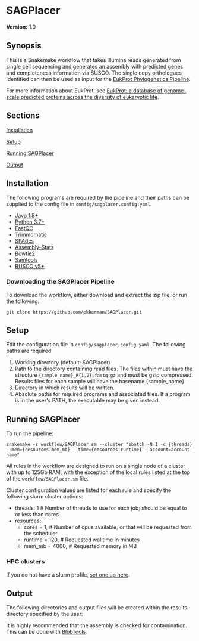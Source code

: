 # SAGPlacer

**Version:** 1.0


## Synopsis

This is a Snakemake workflow that takes Illumina reads generated from single cell 
sequencing and generates an assembly with predicted genes and completeness 
information via BUSCO. The single copy orthologues identified can then be used 
as input for the [EukProt Phylogenetics Pipeline](https://github.com/ekherman/EukProt-Phylogenetics-Pipeline). 


For more information about EukProt, see [EukProt: a database of genome-scale predicted proteins across the diversity of eukaryotic life](https://www.biorxiv.org/content/10.1101/2020.06.30.180687v1.full.pdf).

## Sections

[Installation](#installation)

[Setup](#setup)

[Running SAGPlacer](#running-sagplacer)

[Output](#output)


## Installation
The following programs are required by the pipeline and their paths can 
be supplied to the config file in `config/sagplacer.config.yaml`.

 - [Java 1.8+](https://www.oracle.com/java/technologies/downloads/)
 - [Python 3.7+](https://www.python.org/downloads/)
 - [FastQC](https://www.bioinformatics.babraham.ac.uk/projects/fastqc/)
 - [Trimmomatic](http://www.usadellab.org/cms/?page=trimmomatic)
 - [SPAdes](https://github.com/ablab/spades)
 - [Assembly-Stats](https://github.com/sanger-pathogens/assembly-stats)
 - [Bowtie2](http://bowtie-bio.sourceforge.net/bowtie2/index.shtml)
 - [Samtools](http://www.htslib.org/)
 - [BUSCO v5+](https://busco.ezlab.org/)


### Downloading the SAGPlacer Pipeline

To download the workflow, either download and extract the zip file, or
run the following:

```
git clone https://github.com/ekherman/SAGPlacer.git
```

## Setup

Edit the configuration file in  `config/sagplacer.config.yaml`. The following 
paths are required:

1. Working directory (default: SAGPlacer)
2. Path to the directory containing read files. The files within must have the 
structure `{sample name}_R{1,2}.fastq.gz` and must be gzip compressed. Results files 
for each sample will have the basename {sample_name}.
3. Directory in which results will be written. 
4. Absolute paths for required programs and associated files. If a program is in the 
user's PATH, the executable may be given instead.


## Running SAGPlacer

To run the pipeline:

```
snakemake -s workflow/SAGPlacer.sm --cluster "sbatch -N 1 -c {threads} --mem={resources.mem_mb} --time={resources.runtime} --account=account-name"
```

All rules in the workflow are designed to run on a single node of a cluster 
with up to 125Gb RAM, with the exception of the local rules listed at the top of 
the `workflow/SAGPlacer.sm` file. 

Cluster configuration values are listed for each rule and specify the 
following slurm cluster options:
- threads: 1 # Number of threads to use for each job; should be equal to or less than cores
- resources:
    - cores = 1,  # Number of cpus available, or that will be requested from the scheduler
    - runtime = 120,  # Requested walltime in minutes
    - mem_mb = 4000,  # Requested memory in MB

### HPC clusters
If you do not have a slurm profile, [set one up here](https://github.com/stothard-group/variant-calling-pipeline/blob/master/slurm_setup.md).


## Output

The following directories and output files will be created within the 
results directory specified by the user:


It is highly recommended that the assembly is checked for contamination. 
This can be done with [BlobTools](https://blobtools.readme.io/).

